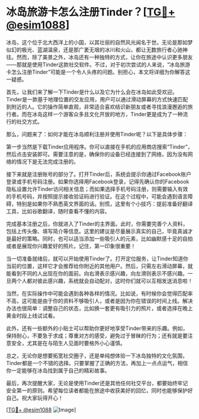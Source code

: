 # 冰岛旅游卡怎么注册Tinder？[[TG💪+ @esim1088](https://t.me/s/esim1088)]

冰岛，这个位于北大西洋上的小国，以其壮丽的自然风光闻名于世。无论是那如梦似幻的极光、蓝湖温泉，还是那广袤无垠的冰川和火山，都让无数旅行者心驰神往。然而，除了美景之外，冰岛还有一种独特的方式，让你在旅途中认识更多朋友——那就是使用Tinder这款社交软件。不过，对于初次尝试的人来说，“冰岛旅游卡怎么注册Tinder”可能是一个令人头疼的问题。别担心，本文将详细为你解答这一疑惑。

首先，让我们来了解一下Tinder是什么以及它为什么会在冰岛如此受欢迎。Tinder是一款基于地理位置的交友应用，用户可以通过滑动屏幕的方式快速匹配到附近的人。它的操作简单直观，非常适合喜欢结识新朋友或者寻找浪漫邂逅的旅行者。而在冰岛这样一个游客众多且文化开放的地方，Tinder更是成为了一种流行的社交方式。

那么，问题来了：如何才能在冰岛顺利注册并使用Tinder呢？以下是具体步骤：

第一步当然是下载Tinder应用程序。你可以直接在手机的应用商店搜索“Tinder”，然后点击安装即可。需要注意的是，确保你的设备已经连接到了网络，因为没有网络的情况下是无法完成注册的。

接下来就是注册账号的部分了。打开Tinder后，系统会提示你通过Facebook账户登录或手机号码注册。如果你选择用Facebook登录，记得先确认你的Facebook隐私设置允许Tinder访问相关信息；而如果选择手机号码注册，则需要输入有效的手机号码，并按照提示接收验证码进行验证。在这个过程中，可能会遇到语言障碍，特别是如果你不熟悉英文界面的话。别慌，这里有个小技巧：提前准备好翻译工具，比如谷歌翻译，随时查看不懂的内容。

完成基本注册之后，你就进入了Tinder的主界面。此时，你需要完善个人资料，包括上传头像、填写简介等信息。这里的建议是尽量展示真实的自己，毕竟真诚才是最好的策略。同时，也可以适当添加一些吸引人的元素，比如幽默感十足的自拍或者是展现你兴趣爱好的照片。记住，第一印象很重要！

当一切准备就绪后，就可以开始使用Tinder了。打开定位服务，让Tinder知道你当前的位置，这样它才会推荐给你附近的其他用户。然后，只需左右滑动屏幕，就能看到不同的人出现在你的面前。向右滑表示感兴趣，向左滑则表示不感兴趣。一旦两个人都对彼此感兴趣，系统就会自动配对，这时你们就可以互相发送消息啦！

当然，在实际操作中可能会遇到各种各样的情况。比如说，有时候你会觉得匹配率不高，这可能是由于你的资料不够吸引人，或者是因为你在错误的时间上线。解决办法也很简单：调整自己的状态，比如换一套更有吸引力的照片，或者选择在晚上黄金时段上线试试看。

此外，还有一些额外的小贴士可以帮助你更好地享受Tinder带来的乐趣。例如，保持耐心，不要急于求成；尊重对方的感受，避免过于冒昧的行为；还有就是要注意安全，尤其是在与陌生人见面时要格外小心谨慎。

总之，无论你是想要拓宽社交圈子，还是单纯想体验一下冰岛独特的文化氛围，Tinder都是一个不错的选择。只要掌握了正确的方法，再加上一点点运气，相信你一定能够在冰岛找到属于自己的精彩故事。

最后，再次提醒大家，无论是使用Tinder还是其他任何社交平台，都要始终牢记安全第一的原则。希望每位读者都能在旅途中收获美好的回忆，同时也能够保护好自己。祝大家玩得开心！

[[TG💪+ @esim1088](https://t.me/s/esim1088) ![Image](https://i.postimg.cc/4NQfJmqS/Snipaste-2025-05-13-00-14-12.png)]